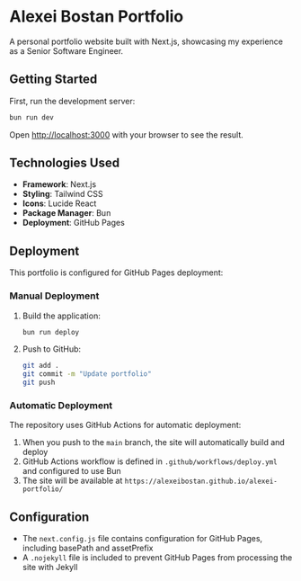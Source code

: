 # Alexei Bostan Portfolio

A personal portfolio website built with Next.js, showcasing my experience as a Senior Software Engineer.

## Getting Started

First, run the development server:

```bash
bun run dev
```

Open [http://localhost:3000](http://localhost:3000) with your browser to see the result.

## Technologies Used

- **Framework**: Next.js
- **Styling**: Tailwind CSS
- **Icons**: Lucide React
- **Package Manager**: Bun
- **Deployment**: GitHub Pages

## Deployment

This portfolio is configured for GitHub Pages deployment:

### Manual Deployment

1. Build the application:
   ```bash
   bun run deploy
   ```

2. Push to GitHub:
   ```bash
   git add .
   git commit -m "Update portfolio"
   git push
   ```

### Automatic Deployment

The repository uses GitHub Actions for automatic deployment:

1. When you push to the `main` branch, the site will automatically build and deploy
2. GitHub Actions workflow is defined in `.github/workflows/deploy.yml` and configured to use Bun
3. The site will be available at `https://alexeibostan.github.io/alexei-portfolio/`

## Configuration

- The `next.config.js` file contains configuration for GitHub Pages, including basePath and assetPrefix
- A `.nojekyll` file is included to prevent GitHub Pages from processing the site with Jekyll

